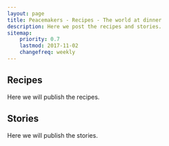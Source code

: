 ```yaml
---
layout: page
title: Peacemakers - Recipes - The world at dinner
description: Here we post the recipes and stories.
sitemap:
    priority: 0.7
    lastmod: 2017-11-02
    changefreq: weekly
---
```

## Recipes
Here we will publish the recipes.

## Stories
Here we will publish the stories.
